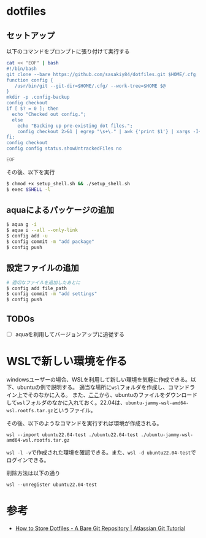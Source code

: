 # dotfiles
## セットアップ
以下のコマンドをプロンプトに張り付けて実行する
```bash
cat << "EOF" | bash
#!/bin/bash
git clone --bare https://github.com/sasakiy84/dotfiles.git $HOME/.cfg
function config {
   /usr/bin/git --git-dir=$HOME/.cfg/ --work-tree=$HOME $@
}
mkdir -p .config-backup
config checkout
if [ $? = 0 ]; then
  echo "Checked out config.";
  else
    echo "Backing up pre-existing dot files.";
    config checkout 2>&1 | egrep "\s+\." | awk {'print $1'} | xargs -I{} mv {} .config-backup/{}
fi;
config checkout
config config status.showUntrackedFiles no

EOF
```

その後、以下を実行
```bash
$ chmod +x setup_shell.sh && ./setup_shell.sh
$ exec $SHELL -l
```

## aquaによるパッケージの追加
```bash
$ aqua g -i
$ aqua i --all --only-link
$ config add -u
$ config commit -m "add package"
$ config push
```

## 設定ファイルの追加
```bash
# 適切なファイルを追加したあとに
$ config add file_path
$ config commit -m "add settings"
$ config push
```

## TODOs
- [ ] aquaを利用してバージョンアップに追従する

# WSLで新しい環境を作る
windowsユーザーの場合、WSLを利用して新しい環境を気軽に作成できる。以下、ubuntuの例で説明する。
適当な場所に`wsl`フォルダを作成し、コマンドライン上でそのなかに入る。
また、[ここ](https://cloud-images.ubuntu.com/wsl/)から、ubuntuのファイルをダウンロードして`wsl`フォルダのなかに入れておく。22.04は、`ubuntu-jammy-wsl-amd64-wsl.rootfs.tar.gz`というファイル。

その後、以下のようなコマンドを実行すれば環境が作成される。
```
wsl --import ubuntu22.04-test ./ubuntu22.04-test ./ubuntu-jammy-wsl-amd64-wsl.rootfs.tar.gz
```

`wsl -l -v`で作成された環境を確認できる。また、`wsl -d ubuntu22.04-test`でログインできる。

削除方法は以下の通り
```
wsl --unregister ubuntu22.04-test
```

# 参考
- [How to Store Dotfiles - A Bare Git Repository | Atlassian Git Tutorial](https://www.atlassian.com/git/tutorials/dotfiles)
